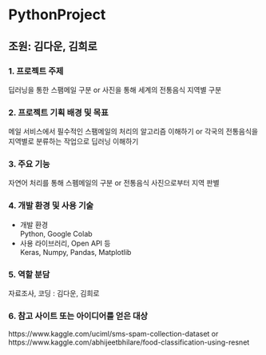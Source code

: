 # PythonProject

<h2>조원: 김다운, 김희로</h2>

<h3>1.	프로젝트 주제</h3>
 딥러닝을 통한 스팸메일 구분 or 사진을 통해 세계의 전통음식 지역별 구분 

<h3>2.	프로젝트 기획 배경 및 목표</h3>
 메일 서비스에서 필수적인 스팸메일의 처리의 알고리즘 이해하기
 or 각국의 전통음식을 지역별로 분류하는 작업으로 딥러닝 이해하기 

<h3>3.	주요 기능</h3>
 자연어 처리를 통해 스펨메일의 구분
 or
 전통음식 사진으로부터 지역 판별

<h3>4.	개발 환경 및 사용 기술</h3>
<ul>
 <li>	개발 환경</li>
 Python, Google Colab

<li>	사용 라이브러리, Open API 등</li>
 Keras, Numpy, Pandas, Matplotlib
</ul>
<h3>5.	역할 분담</h3>
 자료조사, 코딩 : 김다운, 김희로

<h3>6.	참고 사이트 또는 아이디어를 얻은 대상</h3>
 https://www.kaggle.com/uciml/sms-spam-collection-dataset
 or
 https://www.kaggle.com/abhijeetbhilare/food-classification-using-resnet
